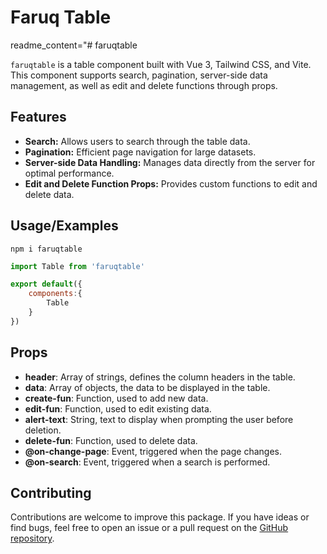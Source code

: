 # Faruq Table
readme_content="# faruqtable

`faruqtable` is a table component built with Vue 3, Tailwind CSS, and Vite. This component supports search, pagination, server-side data management, as well as edit and delete functions through props.

## Features

- **Search:** Allows users to search through the table data.
- **Pagination:** Efficient page navigation for large datasets.
- **Server-side Data Handling:** Manages data directly from the server for optimal performance.
- **Edit and Delete Function Props:** Provides custom functions to edit and delete data.


## Usage/Examples

```
npm i faruqtable
```

```javascript
import Table from 'faruqtable'

export default({
    components:{
        Table
    }
})
```




## Props

- **header**: Array of strings, defines the column headers in the table.
- **data**: Array of objects, the data to be displayed in the table.
- **create-fun**: Function, used to add new data.
- **edit-fun**: Function, used to edit existing data.
- **alert-text**: String, text to display when prompting the user before deletion.
- **delete-fun**: Function, used to delete data.
- **@on-change-page**: Event, triggered when the page changes.
- **@on-search**: Event, triggered when a search is performed.

## Contributing

Contributions are welcome to improve this package. If you have ideas or find bugs, feel free to open an issue or a pull request on the [GitHub repository](https://github.com/ubaidillahfaris).